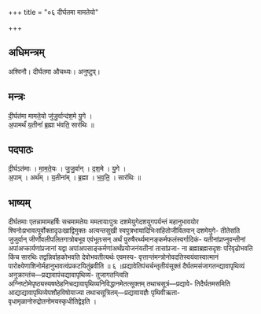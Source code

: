 +++
title = "०६ दीर्घतमा मामतेयो"

+++
## अधिमन्त्रम्
अश्विनौ। दीर्घतमा औचथ्यः। अनुष्टुप्।

## मन्त्रः
दी॒र्घत॑मा मामते॒यो जु॑जु॒र्वान्द॑श॒मे यु॒गे ।  
अ॒पामर्थं॑ य॒तीनां॑ ब्र॒ह्मा भ॑वति॒ सार॑थिः ॥

## पदपाठः
दी॒र्घऽत॑माः । मा॒म॒ते॒यः । जु॒जु॒र्वान् । द॒श॒मे । यु॒गे ।  
अ॒पाम् । अर्थ॑म् । य॒तीना॑म् । ब्र॒ह्मा । भ॒व॒ति॒ । सार॑थिः ॥

## भाष्यम्
दीर्घतमाः एतन्नामामहर्षिः सचमामतेयः ममतायाःपुत्रः दशमेयुगेदशयुगपर्यन्तं महानुभावयोर श्विनोःप्रभावत्पूर्वोक्तादृउःखाद्विमुक्तः अत्यन्तसुखी स्वपुत्रभायादिभिःसहितोजीवितवान् दशमेयुगे- तीतेसति जुजुर्वान् जीर्णोवलीपलितगात्रोबभूव एवंभूतःसन् अर्थं पुरुषैरर्थ्यमानङ्कर्मफलंस्वर्गादिकं- यतीनांप्राप्नुवन्तीनां अपांअप्कार्यणांप्रजानां यद्वा अपांअपसाङ्कर्मणांअर्थंप्रयोजनंयतीनां तासांप्रजा- ना ब्रह्माब्रह्मसदृशः परिवृढोभवति किंच सारथिः तद्वन्निर्वाहकोभवति देवोभवतीत्यर्थः एवमस्य- वृत्तान्तंमन्त्रोनोवदतिस्वयंवास्वात्मानं पारोक्ष्येणाशिनोर्महानुभावत्वंप्रकटयितुंब्रवीति ॥ ६ ॥प्रद्यावेतिपंचर्चन्तृतीयंसूक्तं दैर्घतमसंजागतन्द्यावापृथिव्यं अनुक्रान्तंच—प्रद्यावापंचद्यावापृथिव्यं- तुजागतन्त्विति अग्निष्टोमेपृष्ठ्यस्यषष्ठेहनिचद्यावापृथिव्यनिविद्धानमेतत्सूक्तम् तथाचसूत्रं—प्रद्यावे- तिदैर्घतमसमिति आद्याद्यावापृथिव्येपशौहविषोयाज्या तथाचसूत्रितम्—प्रद्यावायज्ञैः पृथिवीऋता- वृधामृळानोरुद्रोतनोमयस्कृधीतिद्वेइति ।